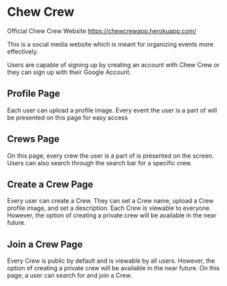 # Chew Crew
Official Chew Crew Website
https://chewcrewapp.herokuapp.com/


This is a social media website which is meant for organizing events more effectively.

Users are capable of signing up by creating an account with Chew Crew or they can sign up with their Google Account.

## Profile Page
Each user can upload a profile image.
Every event the user is a part of will be presented on this page for easy access

## Crews Page
On this page, every crew the user is a part of is presented on the screen. Users can also search through the search bar for a specific crew.

## Create a Crew Page
Every user can create a Crew. They can set a Crew name, upload a Crew profile image, and set a description. Each Crew is viewable to everyone. However, the option of creating a private crew will be available in the near future.

## Join a Crew Page
Every Crew is public by default and is viewable by all users. However, the option of creating a private crew will be available in the near future. On this page, a user can search for and join a Crew.
